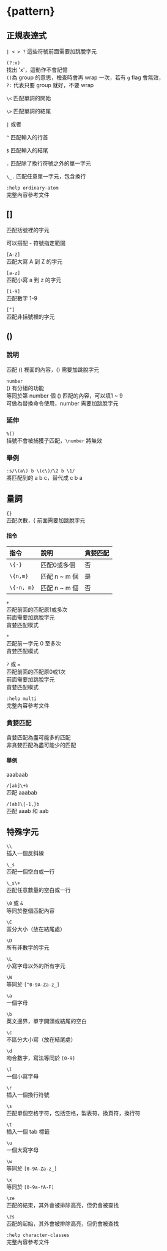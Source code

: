 # {pattern}

## 正規表達式

`| < > ?` 這些符號前面需要加跳脫字元

`(?:x)`  
找出 'x'，這動作不會記憶  
`()`為 group 的意思，檢查時會再 wrap 一次，若有 `g` flag 會無效，  
`?:` 代表只要 group 就好，不要 wrap

`\<` 匹配單詞的開始

`\>` 匹配單詞的結尾

`|` 或者

`^` 匹配輸入的行首

`$` 匹配輸入的結尾

`.` 匹配除了換行符號之外的單一字元

`\_.` 匹配任意單一字元，包含換行

`:help ordinary-atom`  
完整內容參考文件

## \[\]

匹配括號裡的字元

可以搭配 - 符號指定範圍

`[A-Z]`  
匹配大寫 A 到 Z 的字元

`[a-z]`  
匹配小寫 a 到 z 的字元

`[1-9]`  
匹配數字 1-9

`[^]`  
匹配非括號裡的字元

## \(\)

### 說明

匹配 \(\) 裡面的內容，\(\) 需要加跳脫字元

`number`  
\(\) 有分組的功能  
等同於第 number 個 \(\) 匹配的內容，可以填1 ~ 9  
可做為替換命令使用，number 需要加跳脫字元

### 延伸

`%()`  
括號不會被捕獲子匹配，`\number` 將無效

### 舉例

`:s/\(a\) b \(c\)/\2 b \1/`  
將匹配到的 a b c，替代成 c b a

## 量詞

`{}`  
匹配次數，{ 前面需要加跳脫字元

#### 指令

| 指令 | 說明 | 貪婪匹配 |
| :--- | :--- | :--- |
| `\{-}` | 匹配0或多個 | 否 |
| `\{n,m}` | 匹配 n ~ m 個 | 是 |
| `\{-n, m}` | 匹配 n ~ m 個 | 否 |

`+`  
匹配前面的匹配原1或多次  
前面需要加跳脫字元  
貪婪匹配模式

`*`  
匹配前一字元 0 至多次  
貪婪匹配模式

`?` 或 `=`  
匹配前面的匹配原0或1次  
前面需要加跳脫字元  
貪婪匹配模式

`:help multi`  
完整內容參考文件

### 貪婪匹配

貪婪匹配為盡可能多的匹配  
非貪婪匹配為盡可能少的匹配

#### 舉例

aaabaab

`/[ab]\+b`  
匹配 aaabab

`/[ab]\{-1,}b`  
匹配 aaab 和 aab

## 特殊字元

`\\`  
插入一個反斜線

`\_s`  
匹配一個空白或一行

`\_s\+`  
匹配任意數量的空白或一行

`\0` 或 `&`  
等同於整個匹配內容

`\C`  
區分大小（放在結尾處）

`\D`  
所有非數字的字元

`\L`  
小寫字母以外的所有字元

`\W`  
等同於 `[^0-9A-Za-z_]`

`\a`  
一個字母

`\b`  
英文邊界，單字開頭或結尾的空白

`\c`  
不區分大小寫（放在結尾處）

`\d`  
吻合數字，寫法等同於 `[0-9]`

`\l`  
一個小寫字母

`\r`  
插入一個換行符號

`\s`  
匹配單個空格字符，包括空格，製表符，換頁符，換行符

`\t`  
插入一個 tab 標籤

`\u`  
一個大寫字母

`\w`  
等同於 `[0-9A-Za-z_]`

`\x`  
等同於 `[0-9a-fA-F]`

`\ze`  
匹配的結束，其外會被排除高亮，但仍會被查找

`\zs`  
匹配的起始，其外會被排除高亮，但仍會被查找

`:help character-classes`  
完整內容參考文件


